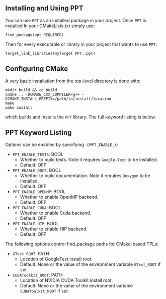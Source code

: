 ## Installing and Using PPT
You can use `PPT` as an installed package in your project. Once `PPT` is installed In your CMakeLists.txt simply use:
```
find_package(ppt REQUIRED)
```
Then for every executable or library in your project that wants to use `PPT`:
```
target_link_libraries(myTarget PPT::ppt)
```

## Configuring CMake
A very basic installation from the top-level directory is done with:
```
mkdir build && cd build
cmake .. -DCMAKE_CXX_COMPILER=g++ -DCMAKE_INSTALL_PREFIX=/path/to/install/location
make
make install
```
which builds and installs the `PPT` library. The full keyword listing is below.

## PPT Keyword Listing
Options can be enabled by specifying `-DPPT_ENABLE_X`:
- `PPT_ENABLE_TESTS`: BOOL
  - Whether to build tests. Note it requires `Google-Test` to be installed.
  - Default: OFF
- `PPT_ENABLE_DOCS`: BOOL
  - Whether to build documentation. Note it requires `Doxygen` to be installed. 
  - Default: OFF
- `PPT_ENABLE_OPENMP`: BOOL
  - Whether to enable OpenMP backend. 
  - Default: OFF
- `PPT_ENABLE_CUDA`: BOOL
  - Whether to enable Cuda backend. 
  - Default: OFF
- `PPT_ENABLE_HIP`: BOOL
  - Whether to enable HIP backend. 
  - Default: OFF

The following options control find_package paths for CMake-based TPLs:
- `GTest_ROOT`: PATH
  - Location of GoogleTest install root.
  - Default: None or the value of the environment variable `GTest_ROOT` if set
- `CUDAToolkit_ROOT`: PATH
  - Location of NVIDIA CUDA Toolkit install root.
  - Default: None or the value of the environment variable `CUDAToolkit_ROOT` if set